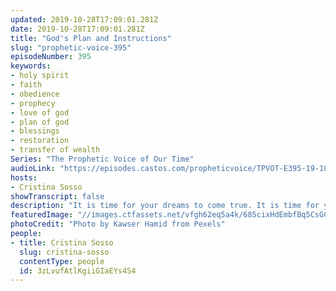 ```yaml
---
updated: 2019-10-28T17:09:01.281Z
date: 2019-10-28T17:09:01.281Z
title: "God's Plan and Instructions"
slug: "prophetic-voice-395"
episodeNumber: 395
keywords:
- holy spirit
- faith
- obedience
- prophecy
- love of god
- plan of god
- blessings
- restoration
- transfer of wealth
Series: "The Prophetic Voice of Our Time"
audioLink: "https://episodes.castos.com/propheticvoice/TPVOT-E395-19-10-26-27-God-s-Plan-and-Instructions.mp3"
hosts:
- Cristina Sosso
showTranscript: false
description: "It is time for your dreams to come true. It is time for your blessings and the promises of God to manifest in your life… Noah… didn’t know, so he followed the instruction. So with us, we don’t know exactly the full extent of the plan of God for our lives, so we have to continue to follow the instructions. We have to continue to go to Him and ask...\n\n "
featuredImage: "//images.ctfassets.net/vfgh62eq5a4k/685cixHdEmbfBq5CsGC4Ei/aa47a67e815deaac24e4c4b530079985/building-concrete-construction-176342.jpg"
photoCredit: "Photo by Kawser Hamid from Pexels"
people:
- title: Cristina Sosso
  slug: cristina-sosso
  contentType: people
  id: 3zLvufAtlKgiiGIaEYs4S4
---
```

